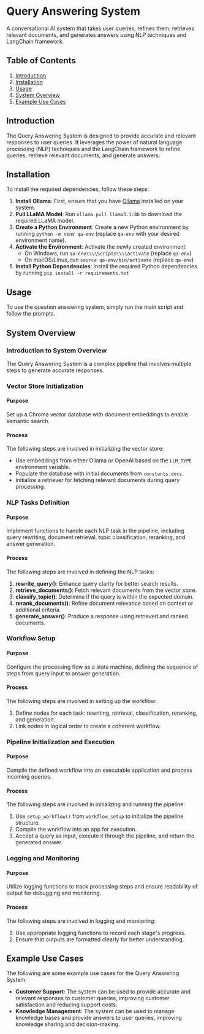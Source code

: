 # Query Answering System
A conversational AI system that takes user queries, refines them, retrieves relevant documents, and generates answers using NLP techniques and LangChain framework.

## Table of Contents
1. [Introduction](#introduction)
2. [Installation](#installation)
3. [Usage](#usage)
4. [System Overview](#system-overview)
5. [Example Use Cases](#example-use-cases)

## Introduction
The Query Answering System is designed to provide accurate and relevant responses to user queries. It leverages the power of natural language processing (NLP) techniques and the LangChain framework to refine queries, retrieve relevant documents, and generate answers.

## Installation
To install the required dependencies, follow these steps:

1. **Install Ollama**: First, ensure that you have [Ollama](https://ollama.com/) installed on your system.
2. **Pull LLaMA Model**: Run `ollama pull llama3.1:8b` to download the required LLaMA model.
3. **Create a Python Environment**: Create a new Python environment by running `python -m venv qa-env` (replace `qa-env` with your desired environment name).
4. **Activate the Environment**: Activate the newly created environment:
   * On Windows, run `qa-env\\\\Scripts\\\\activate` (replace `qa-env`)
   * On macOS/Linux, run `source qa-env/bin/activate` (replace `qa-env`)
5. **Install Python Dependencies**: Install the required Python dependencies by running `pip install -r requirements.txt`

## Usage
To use the question answering system, simply run the main script and follow the prompts.

## System Overview
### Introduction to System Overview
The Query Answering System is a complex pipeline that involves multiple steps to generate accurate responses. 

### Vector Store Initialization
#### Purpose
Set up a Chroma vector database with document embeddings to enable semantic search.

#### Process
The following steps are involved in initializing the vector store:
* Use embeddings from either Ollama or OpenAI based on the `LLM_TYPE` environment variable.
* Populate the database with initial documents from `constants.docs`.
* Initialize a retriever for fetching relevant documents during query processing.

### NLP Tasks Definition
#### Purpose
Implement functions to handle each NLP task in the pipeline, including query rewriting, document retrieval, topic classification, reranking, and answer generation.

#### Process
The following steps are involved in defining the NLP tasks:
1. **rewrite_query()**: Enhance query clarity for better search results.
2. **retrieve_documents()**: Fetch relevant documents from the vector store.
3. **classify_topic()**: Determine if the query is within the expected domain.
4. **rerank_documents()**: Refine document relevance based on context or additional criteria.
5. **generate_answer()**: Produce a response using retrieved and ranked documents.

### Workflow Setup
#### Purpose
Configure the processing flow as a state machine, defining the sequence of steps from query input to answer generation.

#### Process
The following steps are involved in setting up the workflow:
1. Define nodes for each task: rewriting, retrieval, classification, reranking, and generation.
2. Link nodes in logical order to create a coherent workflow.

### Pipeline Initialization and Execution
#### Purpose
Compile the defined workflow into an executable application and process incoming queries.

#### Process
The following steps are involved in initializing and running the pipeline:
1. Use `setup_workflow()` from `workflow_setup` to initialize the pipeline structure.
2. Compile the workflow into an app for execution.
3. Accept a query as input, execute it through the pipeline, and return the generated answer.

### Logging and Monitoring
#### Purpose
Utilize logging functions to track processing steps and ensure readability of output for debugging and monitoring.

#### Process
The following steps are involved in logging and monitoring:
1. Use appropriate logging functions to record each stage's progress.
2. Ensure that outputs are formatted clearly for better understanding.

## Example Use Cases
The following are some example use cases for the Query Answering System:

* **Customer Support**: The system can be used to provide accurate and relevant responses to customer queries, improving customer satisfaction and reducing support costs.
* **Knowledge Management**: The system can be used to manage knowledge bases and provide answers to user queries, improving knowledge sharing and decision-making.